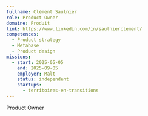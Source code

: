 ```yaml
---
fullname: Clément Saulnier
role: Product Owner
domaine: Produit
link: https://www.linkedin.com/in/saulnierclement/
competences:
  - Product strategy
  - Metabase
  - Product design
missions:
  - start: 2025-05-05
    end: 2025-09-05
    employer: Malt
    status: independent
    startups:
      - territoires-en-transitions
---
```

Product Owner